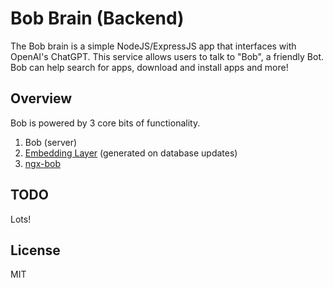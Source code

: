 # Bob Brain (Backend)

The Bob brain is a simple NodeJS/ExpressJS app that interfaces with OpenAI's ChatGPT. This service allows users to 
talk to "Bob", a friendly Bot. Bob can help search for apps, download and install apps and more!

## Overview

Bob is powered by 3 core bits of functionality.

1. Bob (server)
2. [Embedding Layer](https://github.com/scottstraughan/saorsail-popular-db/blob/main/src/embeddings/__init__.py) (generated on database updates)
3. [ngx-bob](https://github.com/scottstraughan/ngx-bob)

## TODO

Lots! 

## License

MIT

